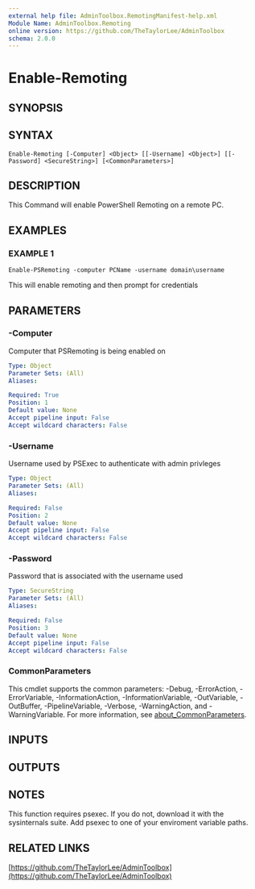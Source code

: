 ```yaml
---
external help file: AdminToolbox.RemotingManifest-help.xml
Module Name: AdminToolbox.Remoting
online version: https://github.com/TheTaylorLee/AdminToolbox
schema: 2.0.0
---
```


# Enable-Remoting

## SYNOPSIS

## SYNTAX

```
Enable-Remoting [-Computer] <Object> [[-Username] <Object>] [[-Password] <SecureString>] [<CommonParameters>]
```

## DESCRIPTION
This Command will enable PowerShell Remoting on a remote PC.

## EXAMPLES

### EXAMPLE 1
```
Enable-PSRemoting -computer PCName -username domain\username
```

This will enable remoting and then prompt for credentials

## PARAMETERS

### -Computer
Computer that PSRemoting is being enabled on

```yaml
Type: Object
Parameter Sets: (All)
Aliases:

Required: True
Position: 1
Default value: None
Accept pipeline input: False
Accept wildcard characters: False
```

### -Username
Username used by PSExec to authenticate with admin privleges

```yaml
Type: Object
Parameter Sets: (All)
Aliases:

Required: False
Position: 2
Default value: None
Accept pipeline input: False
Accept wildcard characters: False
```

### -Password
Password that is associated with the username used

```yaml
Type: SecureString
Parameter Sets: (All)
Aliases:

Required: False
Position: 3
Default value: None
Accept pipeline input: False
Accept wildcard characters: False
```

### CommonParameters
This cmdlet supports the common parameters: -Debug, -ErrorAction, -ErrorVariable, -InformationAction, -InformationVariable, -OutVariable, -OutBuffer, -PipelineVariable, -Verbose, -WarningAction, and -WarningVariable. For more information, see [about_CommonParameters](http://go.microsoft.com/fwlink/?LinkID=113216).

## INPUTS

## OUTPUTS

## NOTES
This function requires psexec.
If you do not, download it with the sysinternals suite.
Add psexec to one of your enviroment variable paths.

## RELATED LINKS

[https://github.com/TheTaylorLee/AdminToolbox](https://github.com/TheTaylorLee/AdminToolbox)

